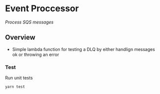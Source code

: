 # Event Proccessor

_Process SQS messages_

## Overview

- Simple lambda function for testing a DLQ by either handlign messages ok or throwing an error

### Test

Run unit tests

```bash
yarn test
```
